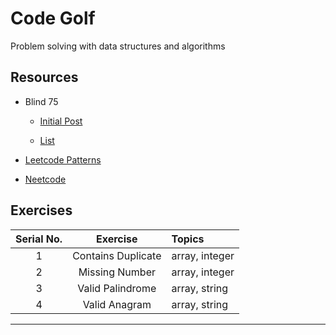 # Code Golf

Problem solving with data structures and algorithms

## Resources

+ Blind 75

  + [Initial Post][1]

  + [List][2]

+ [Leetcode Patterns][3]

+ [Neetcode][4]


## Exercises


|  Serial No.  |        Exercise        |        Topics        |
|:------------:|:----------------------:|:---------------------|
| 1            | Contains Duplicate     | array, integer       |
| 2            | Missing Number         | array, integer       |
| 3            | Valid Palindrome       | array, string        |
| 4            | Valid Anagram          | array, string        |


----

[1]: https://www.teamblind.com/post/New-Year-Gift---Curated-List-of-Top-100-LeetCode-Questions-to-Save-Your-Time-OaM1orEU

[2]: https://leetcode.com/list/xi4ci4ig/

[3]: https://seanprashad.com/leetcode-patterns/

[4]: https://neetcode.io/practice

